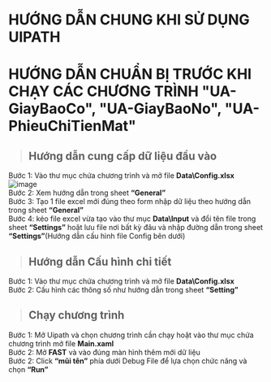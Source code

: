 # HƯỚNG DẪN CHUNG KHI SỬ DỤNG UIPATH
# HƯỚNG DẪN CHUẨN BỊ TRƯỚC KHI CHẠY CÁC CHƯƠNG TRÌNH **"UA-GiayBaoCo", "UA-GiayBaoNo", "UA-PhieuChiTienMat"**

> ## Hướng dẫn cung cấp dữ liệu đầu vào
Bước 1: Vào thư mục chứa chương trình và mở file **Data\Config.xlsx**  
![image](https://drive.google.com/file/d/1grsHCRQ88j8rKMd7vfvqwTuNPs5pmLt7/view?usp=share_link)  
Bước 2: Xem hướng dẫn trong sheet **“General”**  
Bước 3: Tạo 1 file excel mới đúng theo form nhập dữ liệu theo hướng dẫn trong sheet **“General”**  
Bước 4: kéo file excel vừa tạo vào thư mục **Data\Input** và đổi tên file trong sheet **“Settings”** hoặt lưu file nơi bất kỳ đâu và nhập đường dẫn trong sheet **“Settings”**(Hướng dẫn cấu hình file Config bên dưới)

> ## Hướng dẫn Cấu hình chi tiết
Bước 1: Vào thư mục chứa chương trình và mở file **Data\Config.xlsx**  
Bước 2: Cấu hình các thông số như hướng dẫn trong sheet **“Setting”**  

> ## Chạy chương trình 
Bước 1: Mở Uipath và chọn chương trình cần chạy hoặt vào thư mục chứa chương trình mở file **Main.xaml**  
Bước 2: Mở **FAST** và vào đúng màn hình thêm mới dữ liệu  
Bước 2: Click **“mũi tên”** phía dưới Debug File để lựa chọn chức năng và chọn **“Run”**

